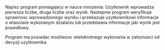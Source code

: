 Napisz program pomagajacy w nauce mnozenia. Uzytkownik wprowadza pierwsza liczbe, druga liczbe oraz wynik. Nastepnie program weryfikuje oprawnosc wprowadzonego wyniku i przekazuje uzytkownikowi informacje o wlasciwie wykonanym dzialaniu lub przedstawia informacje jaki wynik jest prawidlowy.

Program ma posiadac mozliwosc wielokrotnego wykonania w zaleznosci od decyzji uzytkownika.